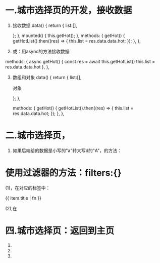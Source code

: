 # 一.城市选择页的开发，接收数据

1. 接收数据
  data() {
    return {
      list:[],
    
    };
  },
  mounted() {
    this.getHot();
  },
  methods: {
    getHot() {
        getHotList().then((res) => {
          this.list = res.data.data.hot;
        });
    },
  },

2. 或：用async的方法接收数据

  methods: {
    async getHot() {
        const res = await this.getHotList()
        this.list = res.data.data.hot
    },
  },


3. 数组和对象
  data() {
    return {
      list:[],
      <!-- list:{}, -->对象
    };
  },

   methods: {
   getHot() {
        getHotList().then((res) => {
          this.list = res.data.data.hot;
          <!-- this.list：{...res.data.data.hot} -->
        });
    },
  },



# 二.城市选择页，

1. 如果后端给的数据是小写的"a"转大写d的"A"，的方法：
  # 使用过滤器的方法：filters:{}

(1)，在对应的标签中：
                  <p>{{ item.title | fn }}</p>

(2),在<script>中：
                  filters:{
                     fn(val){
                        return val.toUpperCase()
                     }
                  }
(3),就可以将：小写的"a"转大写的"A"


# 三.城市选择页：渲染

1. 要将热门的页面和分开下面的部分发开来写

html：部分
<template>
  <div class="father">
    <div class="not-city">           //因为就一项，所以不用循环
      <p>热门城市</p>
      <div class="not-diqu" v-for="item in hotCity.cities" :key="item.cityId" @click="getcity(item)>//点击事件，是将(当前的页面，切换到首页的地址)
                                          <!-- 下面用计算属性，hotCity = list的第一项，(热门城市) -->
        {{ item.name }}
      </div>
    </div>
    <!-- 上面是“热门城市”， -->
    <!-- 下面是“选择城市”， -->
    <div class="city" v-for="(item, index) in otherCity" :key="index">
                                              <!-- 下面用计算属性，otherCity = list除了第一项，(选择城市) -->
      <p>{{ item.title }}</p>
      <div class="diqu" v-for="val in item.cities" :key="val.cityId"@click="getcity(val)>//点击事件，是将(当前的页面，切换到首页的地址)
        {{ val.name }}
      </div>
    </div>
  </div>
</template>

<script>
// import { getHotList } from "@/api";
export default {
  data() {
    return {
        list:[],
    };
  },
  computed: {
    hotCity() {     //hotCity = list的第一项，(热门城市)
      return this.list[0];
    },
    otherCity() {    //otherCity = list除了第一项，(选择城市)  
      return this.list.slice(1);
    },
  },
    methods:{
    getcity(item){//上面共用一个事件，（item，val），此时的item是形参
      console.log(item.name);//打印(当前的地址)
      this.$router.to(-1)//点击时，后退一步

    }
  }
};
</script>

<style lang="less" scoped>
.father {
  width: 100%;
  height: 100%;
  p {
    width: 100%;
    height: 24px;
    font-size: 16px;
    line-height: 24px;
    background: #bbb;
    padding-left: 20px;
    box-sizing: border-box;
  }
  .diqu {
    margin: 0 20px;
    border-bottom: 1px solid black;
  }
  .diqu:last-child {
    border-bottom: 0;
  }
}
.not-city {
  display: flex;
  flex-wrap: wrap;
  justify-content: space-evenly;
  .not-diqu {
    width: 20%;
    height: 30px;
    line-height: 30px;
    text-align: center;
    border-bottom: 0;
  }
}
</style>


# 四.城市选择页：返回到主页

1. 

2. 

3. 






